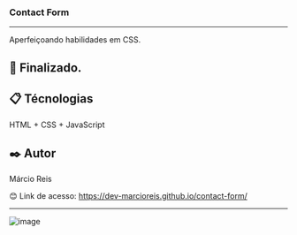 ### Contact Form

---

Aperfeiçoando habilidades em CSS.

## 🚀 Finalizado.

## 📋 Técnologias
HTML + CSS + JavaScript

## ✒️ Autor
Márcio Reis

😊 Link de acesso: https://dev-marcioreis.github.io/contact-form/

---
![image](https://user-images.githubusercontent.com/122680054/212682626-1492e9a9-afa9-4548-bfee-8772011f799f.png)
